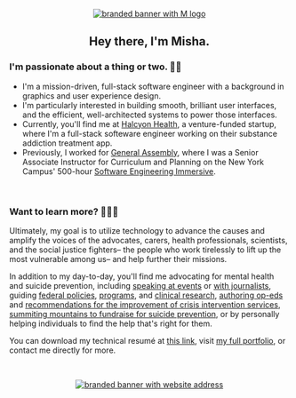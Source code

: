 <p align="center">
  <a target="_blank" href="https://www.mishakessler.com">
    <img src="https://github.com/mishakessler/mishakessler/blob/master/github-banner-v4-1.gif" alt="branded banner with M logo"/>
  </a>
</p>

<h2 align="center">Hey there, I'm Misha.</h2>

### I'm passionate about a thing or two. ✊🏻

<!-- #### Overview -->

- I'm a mission-driven, full-stack software engineer with a background in graphics and user experience design.
- I'm particularly interested in building smooth, brilliant user interfaces, and the efficient, well-architected systems to power those interfaces.
- Currently, you'll find me at [Halcyon Health], a venture-funded startup, where I'm a full-stack softeware engineer working on their substance addiction treatment app. 
- Previously, I worked for [General Assembly], where I was a Senior Associate Instructor for Curriculum and Planning on the New York Campus' 500-hour [Software Engineering Immersive][SEI].

<!-- #### Languages, Frameworks & Platforms

![][Node]
![][React]
![][CSS]
![][SC]
![][CL]
![][SQL]
![][Ruby]
![][Rails]
![][WP]
![][Adobe]
 -->
<br>

### Want to learn more? 🕵🏼‍♂️

<!-- #### My Career -->

Ultimately, my goal is to utilize technology to advance the causes and amplify the voices of the advocates, carers, health professionals, scientists, and the social justice fighters– the people who work tirelessly to lift up the most vulnerable among us– and help further their missions.

In addition to my day-to-day, you'll find me advocating for mental health and suicide prevention, including [speaking at events][speaking at events] or [with journalists][with journalists], guiding [federal policies][policies], [programs][programs], and [clinical research][clinical research], [authoring op-eds][authoring op-eds] and [recommendations for the improvement of crisis intervention services][recommendations for the improvement of crisis intervention services], [summiting mountains to fundraise for suicide prevention][summiting mountains to fundraise for suicide prevention], or by personally helping individuals to find the help that's right for them.

You can download my technical resumé at [this link][technical resume], visit [my full portfolio][portfolio], or contact me directly for more.

<!-- <p align="center">
  <a style="margin: 0 5px" href="https://www.mishakessler.com">
    <img src="https://imgur.com/PowY5kh.png" alt="Custom Watercolor Portfolio Logo" height="40px"/>
  </a>
  <a style="margin: 0 5px" href="https://www.linkedin.com/in/mishakessler">
    <img src="https://imgur.com/AoH5Wac.png" alt="Custom Watercolor LinkedIn Logo" height="40px"/>
  </a>
  <a style="margin: 0 5px" href="https://angel.co/u/mishakessler">
    <img src="https://imgur.com/leDskxg.png" alt="Custom Watercolor Angel.co Logo" height="40px"/>
  </a>
  <a style="margin: 0 5px" href="http://cofounderslab.com/profile/misha-kessler">
    <img src="https://imgur.com/sPXLXvg.png" alt="Custom Watercolor CoFoundersLab Logo" height="40px"/>
  </a>
  <a style="margin: 0 5px" href="https://www.instagram.com/mishakessler">
    <img src="https://imgur.com/YNTGISb.png" alt="Custom Watercolor Instagram Logo" height="40px"/>
  </a>
  <a style="margin: 0 5px" href="mailto:misha.kessler@gmail.com">
    <img src="https://imgur.com/nHHlXdx.png" alt="Custom Watercolor Email Logo" height="40px"/>
  </a>
</p> -->

<br>

<p align="center">
  <a target="_blank" href="https://www.mishakessler.com">
    <img src="https://github.com/mishakessler/mishakessler/blob/master/github-banner-v4-2.gif" alt="branded banner with website address"/>
  </a>
</p>

<!-- Links -->
[Halcyon Health]: https://halcyonhealth.co/
[General Assembly]: https://generalassemb.ly/
[SEI]: https://generalassemb.ly/education/software-engineering-immersive/new-york-city
[speaking at events]: https://www.youtube.com/watch?v=yksozo9dUKg
[with journalists]: https://talk.crisisnow.com/behavioral-healthcare-must-be-accessible-to-students/
[policies]: https://napolitano.house.gov/media/press-releases/napolitano-katko-hold-transforming-crisis-mental-health-care-briefing
[programs]: https://www.sixftover.org/
[clinical research]: https://www.apa.org/depression-guideline/guideline.pdf
[authoring op-eds]: https://www.azcentral.com/story/opinion/op-ed/2018/06/14/suicide-attempt-depression-lessons/700134002/
[recommendations for the improvement of crisis intervention services]: https://omh.ny.gov/omhweb/resources/publications/suicide-prevention-task-force-report.pdf
[summiting mountains to fundraise for suicide prevention]: https://www.facebook.com/donate/1450068458422007/1473012369672974/
[technical resume]: https://docdro.id/nJnd3i6
[portfolio]: https://www.mishakessler.com

<!-- Shields -->
[Apple]: https://img.shields.io/badge/OS-Apple-informational?logo=apple&logoColor=white&color=00bac8
[Zsh]: https://img.shields.io/badge/Shell-Zsh-informational?logo=gnu-bash&logoColor=white&color=00bac8
[VSCode]: https://img.shields.io/badge/Editor-Visual_Studio_Code-informational?logo=visual-studio-code&logoColor=white&color=00bac8
[HTML]: https://img.shields.io/badge/Language-HTML-informational?logo=html5&logoColor=white&color=00bac8
[JS]: https://img.shields.io/badge/Language-JavaScript-informational?logo=javascript&logoColor=white&color=00bac8
[Node]: https://img.shields.io/badge/Runtime-Node.js-informational?logo=node.js&logoColor=white&color=00bac8
[React]: https://img.shields.io/badge/Library-React.js-informational?logo=react&logoColor=white&color=00bac8
[Gatsby]: https://img.shields.io/badge/Framework-Gatsby.js-informational?logo=gatsby&logoColor=white&color=00bac8
[CSS]: https://img.shields.io/badge/Language-CSS-informational?logo=css3&logoColor=white&color=00bac8
[SC]: https://img.shields.io/badge/Library-Styled_Components-informational?logo=styled-components&logoColor=white&color=00bac8
[CL]: https://img.shields.io/badge/Library-Component_Libraries-informational?logo=storybook&logoColor=white&color=00bac8
[SQL]: https://img.shields.io/badge/Language-SQL-informational?logo=postgresql&logoColor=white&color=00bac8
[noSQL]: https://img.shields.io/badge/Language-noSQL-informational?logo=MongoDB&logoColor=white&color=00bac8
[Ruby]: https://img.shields.io/badge/Language-Ruby-informational?logo=ruby&logoColor=white&color=00bac8
[Rails]: https://img.shields.io/badge/Framework-Rails-informational?logo=ruby-on-rails&logoColor=white&color=00bac8
[Strapi]: https://img.shields.io/badge/Strapi-informational?logo=strapi&logoColor=white&color=00bac8
[PHP]: https://img.shields.io/badge/Language-PHP-informational?logo=php&logoColor=white&color=00bac8
[Netlify]: https://img.shields.io/badge/Platform-Netlify-informational?logo=netlify&logoColor=white&color=00bac8
[Heroku]: https://img.shields.io/badge/Platform-Heroku-informational?logo=heroku&logoColor=white&color=00bac8
[AWS]: https://img.shields.io/badge/Platform-AWS-informational?logo=amazon-aws&logoColor=white&color=00bac8
[WP]: https://img.shields.io/badge/Platform-WordPress-informational?logo=wordpress&logoColor=white&color=00bac8
[Serverless]: https://img.shields.io/badge/Stack-Serverless-informational?logo=serverless&logoColor=white&color=00bac8
[Adobe]: https://img.shields.io/badge/Adobe-informational?logo=adobe&logoColor=white&color=00bac8
